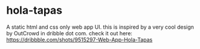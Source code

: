 # hola-tapas
A static html and css only web app UI. this is inspired by a very cool design by OutCrowd in dribble dot com. check it out here: https://dribbble.com/shots/9515297-Web-App-Hola-Tapas 

